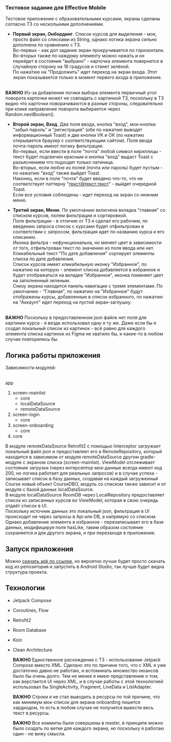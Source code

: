 ### Тестовое задание для Effective Mobile
Тестовое приложение с образовательными курсами, экраны сделаны согласно ТЗ со несколькими дополнениями.
- **Первый экран, Онбординг**. Список курсов для выделения - мок, просто файл со списками из String, однако логика экрана сильно дополнена по сравнению с ТЗ.  <br/>Во-первых - как доп задание экран прокручивается по горизонтали.  <br/>Во-вторых также по каждому элементу
  можно нажать и он перейдет в состояние "выбрано" - карточка элемента повернется в случайную сторону на 18 градусов и станет зелёной.  <br/> По нажатию на "Продолжить" идет переход на экран входа. Этот экран показывается только в момент первого входа в приложение.
  
 <br/>**ВАЖНО** Из-за добавления логики выбора элемента первичный угол поворота карточки может не совпадать с картинкой ТЗ, поскольку в ТЗ видно что карточки поворачиваются в разные стороны, следовательно при клике направление поворота выбирается через Random.nextBoolean().
 
- **Второй экран, Вход**. Два поля ввода, кнопка "вход", мок-кнопки "забыл пароль" и "регистрация" (обе по нажатию выводят информационный Toast) и две кнопки VK и OK (по нажатию открывается браузер с соответствующим сайтом). Поля ввода почта-пароль имеют логику фильтрации.
   <br/>Во-первых, если ввести в поле "почта" любой символ кириллицы - текст будет подсвечен красным и кнопка "вход" выдаст Toast с разъяснением что подходит только латиница.  <br/>Во-вторых, если любое из полей (почта или пароль) будет пустым - по нажатию "вход" также выйдет Toast.
   <br/>Наконец, если в поле "почта" будет введено что-то, что не соответствует паттерну "текст@текст.текст" - выйдет очередной Toast.
  <br/>Если все условия соблюдены - идет переход на экран со нижним меню.

- **Третий экран, Меню**. По умолчанию включена вкладка "главная" со списком курсов, полем фильтрации и сортировкой.  <br/>Поле фильтрации - в отличие от ТЗ я сделал его рабочим, по введению запроса список с курсами будет отфильтрован в соответствии с запросом, фильтрация идет по
названию курса и его описанию.  <br/>Иконка фильтра - нефункциональна, но меняет цвет в зависимости от того, отфильтрован текст по значению из поля ввода или нет.  <br/>Кликабельный текст "По дате добавления" сортирует элементы списка по дате добавления.
 <br/>Список курсов имеет кликабельную иконку "Избранное", по нажатию на которую - элемент списка добавляется в избранное и будет отображаться на вкладке "Избранное", иконка поменяет цвет на заполненный зеленым.
 <br/> Снизу экрана находится панель навигации с тремя элементами. По умолчанию - "Главная", по нажатию на "Избранное" будут отображены курсы, добавленные в список избранного, по нажатию на "Аккаунт" идет переход на пустой экран-заглушку.

 <br/>**ВАЖНО** Поскольку в предоставленном json файле нет поля для картинки курса - я везде использовал одну и ту же. Даже если бы я создал локальный список из картинок - всё равно для каждого элемента списка картинок из Figma не хватило бы, и какие-то в любом случае
 повторялись бы.

## Логика работы приложения

Зависимости модулей:


<br/>app
1. screen-mainlist
   - core
   - localDataSource
   - remoteDataSource
2. screen-login
   - core
4. screen-onboarding
   - core
4. core

   
В модуле remoteDataSource Retrofit2 с помощью Interceptor загружает локальный файл json и предоставляет его в RemoteRepository, который находится в зависимом от модуля remoteDataSource другом gradle-модуле с экраном списка (screen-mainlist). ViewModel отслеживает состояние загрузки (через интерсептор мок-данные всегда имеют код 200, но логика работает для реальных запросов) и в случае успеха - записывает список 
в базу данных, создавая на каждый загруженный Course новый объект CourseDBO, модуль со списком также зависит и от модуля с базой данных localDataSource.
 <br/>В модуле localDataSource RoomDB через LocalRepository предоставляет список из записанных курсов во ViewModel, которая в свою очередь отдаёт список в UI. 
  <br/>Поскольку источник данных это локальный json, фильтрация в UI происходит не через запросы в Api или DB, а напрямую со списком. Однако добавление элемента в избранное - перезаписывает его в базе данных, модифицируя поле hasLike, таким образом состояние сохраняется и для другого экрана, и при перезаходе в приложение.

## Запуск приложения
Можно [скачать apk по ссылке](https://github.com/Antmar3000/CoursesTestApp/releases/tag/publish_upd1), но вероятно лучше будет просто скачать код из репозитория и запустить в Android Studio, так лучше будет видна структура проекта.

## Технологии
- Jetpack Compose
- Coroutines, Flow
- Retrofit2
- Room Database
- Koin
- Clean Architecture

  **ВАЖНО** Единственное расхождение с ТЗ - использование Jetpack Compose вместо XML. Сделано это по причине того, что с XML я уже достаточно давно не работаю, и вспоминать множество нюансов было бы очень долго. Тем не менее я имею представление о том, как верстается UI через XML, и в случае работы с этой технологией использовал бы SingleActivity, Fragment, LiveData и ListAdapter.

  **ВАЖНО** Строки я не стал выводить в ресурсы по той причине, что как минимум мок-список для экрана onboarding пишется хардкодом, то есть в любом случае не получится вывести весь текст в ресурсы.

  **ВАЖНО** Все коммиты были совершены в master, в принципе можно было создать по ветке для каждого экрана, но поскольку я работаю один - не вижу смысла. 
  
